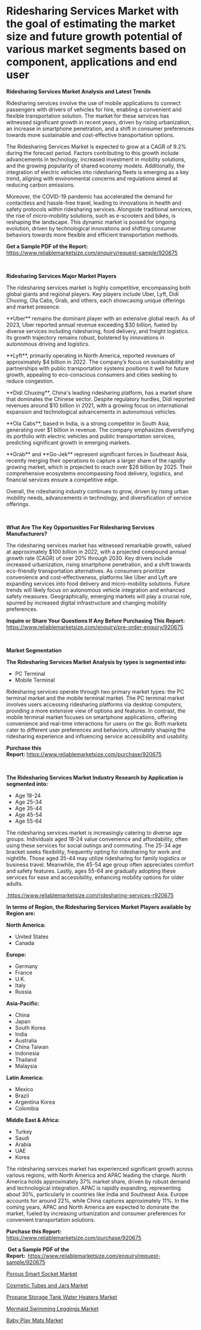 <p><h1>Ridesharing Services Market with the goal of estimating the market size and future growth potential of various market segments based on component, applications and end user</h1></p><p><strong>Ridesharing Services Market Analysis and Latest Trends</strong></p>
<p><p>Ridesharing services involve the use of mobile applications to connect passengers with drivers of vehicles for hire, enabling a convenient and flexible transportation solution. The market for these services has witnessed significant growth in recent years, driven by rising urbanization, an increase in smartphone penetration, and a shift in consumer preferences towards more sustainable and cost-effective transportation options.</p><p>The Ridesharing Services Market is expected to grow at a CAGR of 9.2% during the forecast period. Factors contributing to this growth include advancements in technology, increased investment in mobility solutions, and the growing popularity of shared economy models. Additionally, the integration of electric vehicles into ridesharing fleets is emerging as a key trend, aligning with environmental concerns and regulations aimed at reducing carbon emissions.</p><p>Moreover, the COVID-19 pandemic has accelerated the demand for contactless and hassle-free travel, leading to innovations in health and safety protocols within ridesharing services. Alongside traditional services, the rise of micro-mobility solutions, such as e-scooters and bikes, is reshaping the landscape. This dynamic market is poised for ongoing evolution, driven by technological innovations and shifting consumer behaviors towards more flexible and efficient transportation methods.</p></p>
<p><strong>Get a Sample PDF of the Report:&nbsp;</strong> <a href="https://www.reliablemarketsize.com/enquiry/request-sample/920675?utm_campaign=3185&utm_medium=2&utm_source=Github&utm_content=ia&utm_term=06032025&utm_id=ridesharing-services">https://www.reliablemarketsize.com/enquiry/request-sample/920675</a></p>
<p>&nbsp;</p>
<p><strong>Ridesharing Services Major Market Players</strong></p>
<p><p>The ridesharing services market is highly competitive, encompassing both global giants and regional players. Key players include Uber, Lyft, Didi Chuxing, Ola Cabs, Grab, and others, each showcasing unique offerings and market presence.</p><p>**Uber** remains the dominant player with an extensive global reach. As of 2023, Uber reported annual revenue exceeding $30 billion, fueled by diverse services including ridesharing, food delivery, and freight logistics. Its growth trajectory remains robust, bolstered by innovations in autonomous driving and logistics.</p><p>**Lyft**, primarily operating in North America, reported revenues of approximately $4 billion in 2022. The company’s focus on sustainability and partnerships with public transportation systems positions it well for future growth, appealing to eco-conscious consumers and cities seeking to reduce congestion.</p><p>**Didi Chuxing**, China's leading ridesharing platform, has a market share that dominates the Chinese sector. Despite regulatory hurdles, Didi reported revenues around $10 billion in 2021, with a growing focus on international expansion and technological advancements in autonomous vehicles.</p><p>**Ola Cabs**, based in India, is a strong competitor in South Asia, generating over $1 billion in revenue. The company emphasizes diversifying its portfolio with electric vehicles and public transportation services, predicting significant growth in emerging markets.</p><p>**Grab** and **Go-Jek** represent significant forces in Southeast Asia, recently merging their operations to capture a larger share of the rapidly growing market, which is projected to reach over $26 billion by 2025. Their comprehensive ecosystems encompassing food delivery, logistics, and financial services ensure a competitive edge.</p><p>Overall, the ridesharing industry continues to grow, driven by rising urban mobility needs, advancements in technology, and diversification of service offerings.</p></p>
<p>&nbsp;</p>
<p><strong>What Are The Key Opportunities For Ridesharing Services Manufacturers?</strong></p>
<p><p>The ridesharing services market has witnessed remarkable growth, valued at approximately $100 billion in 2022, with a projected compound annual growth rate (CAGR) of over 20% through 2030. Key drivers include increased urbanization, rising smartphone penetration, and a shift towards eco-friendly transportation alternatives. As consumers prioritize convenience and cost-effectiveness, platforms like Uber and Lyft are expanding services into food delivery and micro-mobility solutions. Future trends will likely focus on autonomous vehicle integration and enhanced safety measures. Geographically, emerging markets will play a crucial role, spurred by increased digital infrastructure and changing mobility preferences.</p></p>
<p><strong>Inquire or Share Your Questions If Any Before Purchasing This Report:</strong> <a href="https://www.reliablemarketsize.com/enquiry/pre-order-enquiry/920675?utm_campaign=3185&utm_medium=2&utm_source=Github&utm_content=ia&utm_term=06032025&utm_id=ridesharing-services">https://www.reliablemarketsize.com/enquiry/pre-order-enquiry/920675</a></p>
<p>&nbsp;</p>
<p><strong>Market Segmentation</strong></p>
<p><strong>The Ridesharing Services Market Analysis by types is segmented into:</strong></p>
<p><ul><li>PC Terminal</li><li>Mobile Terminal</li></ul></p>
<p><p>Ridesharing services operate through two primary market types: the PC terminal market and the mobile terminal market. The PC terminal market involves users accessing ridesharing platforms via desktop computers, providing a more extensive view of options and features. In contrast, the mobile terminal market focuses on smartphone applications, offering convenience and real-time interactions for users on the go. Both markets cater to different user preferences and behaviors, ultimately shaping the ridesharing experience and influencing service accessibility and usability.</p></p>
<p><strong>Purchase this Report:&nbsp;</strong><a href="https://www.reliablemarketsize.com/purchase/920675?utm_campaign=3185&utm_medium=2&utm_source=Github&utm_content=ia&utm_term=06032025&utm_id=ridesharing-services">https://www.reliablemarketsize.com/purchase/920675</a></p>
<p>&nbsp;</p>
<p><strong>The Ridesharing Services Market Industry Research by Application is segmented into:</strong></p>
<p><ul><li>Age 18-24</li><li>Age 25-34</li><li>Age 35-44</li><li>Age 45-54</li><li>Age 55-64</li></ul></p>
<p><p>The ridesharing services market is increasingly catering to diverse age groups. Individuals aged 18-24 value convenience and affordability, often using these services for social outings and commuting. The 25-34 age bracket seeks flexibility, frequently opting for ridesharing for work and nightlife. Those aged 35-44 may utilize ridesharing for family logistics or business travel. Meanwhile, the 45-54 age group often appreciates comfort and safety features. Lastly, ages 55-64 are gradually adopting these services for ease and accessibility, enhancing mobility options for older adults.</p></p>
<p><a href="https://www.reliablemarketsize.com/ridesharing-services-r920675?utm_campaign=3185&utm_medium=2&utm_source=Github&utm_content=ia&utm_term=06032025&utm_id=ridesharing-services">&nbsp;https://www.reliablemarketsize.com/ridesharing-services-r920675</a></p>
<p><strong>In terms of Region, the Ridesharing Services Market Players available by Region are:</strong></p>
<p>
    <p> <strong> North America: </strong>
        <ul>
            <li>United States</li>
            <li>Canada</li>
        </ul>
        </p> 
    <p> <strong> Europe: </strong>
        <ul>
            <li>Germany</li>
            <li>France</li>
            <li>U.K.</li>
            <li>Italy</li>
            <li>Russia</li>
        </ul>
        </p> 
    <p> <strong> Asia-Pacific: </strong>
        <ul>
            <li>China</li>
            <li>Japan</li>
            <li>South Korea</li>
            <li>India</li>
            <li>Australia</li>
            <li>China Taiwan</li>
            <li>Indonesia</li>
            <li>Thailand</li>
            <li>Malaysia</li>
        </ul>
        </p> 
    <p> <strong> Latin America: </strong>
        <ul>
            <li>Mexico</li>
            <li>Brazil</li>
            <li>Argentina Korea</li>
            <li>Colombia</li>
        </ul>
        </p> 
    <p> <strong> Middle East & Africa: </strong>
        <ul>
            <li>Turkey</li>
            <li>Saudi</li>
            <li>Arabia</li>
            <li>UAE</li>
            <li>Korea</li>
        </ul>
    </p>
    </p>
<p><p>The ridesharing services market has experienced significant growth across various regions, with North America and APAC leading the charge. North America holds approximately 37% market share, driven by robust demand and technological integration. APAC is rapidly expanding, representing about 30%, particularly in countries like India and Southeast Asia. Europe accounts for around 22%, while China captures approximately 11%. In the coming years, APAC and North America are expected to dominate the market, fueled by increasing urbanization and consumer preferences for convenient transportation solutions.</p></p>
<p><strong>Purchase this Report: </strong><a href="https://www.reliablemarketsize.com/purchase/920675?utm_campaign=3185&utm_medium=2&utm_source=Github&utm_content=ia&utm_term=06032025&utm_id=ridesharing-services">https://www.reliablemarketsize.com/purchase/920675</a></p>
<p>&nbsp;<strong>Get a Sample PDF of the Report:&nbsp;&nbsp;</strong><a href="https://www.reliablemarketsize.com/enquiry/request-sample/920675?utm_campaign=3185&utm_medium=2&utm_source=Github&utm_content=ia&utm_term=06032025&utm_id=ridesharing-services">https://www.reliablemarketsize.com/enquiry/request-sample/920675</a></p>
<p><strong></strong></p>
<p><p><a href="https://www.linkedin.com/pulse/porous-smart-socket-market-size-revenue-growth-projected-dv0ge?utm_campaign=3185&utm_medium=2&utm_source=Github&utm_content=ia&utm_term=06032025&utm_id=ridesharing-services">Porous Smart Socket Market</a></p><p><a href="https://www.linkedin.com/pulse/future-innovation-global-cosmetic-tubes-jars-market-growth-deu0e?utm_campaign=3185&utm_medium=2&utm_source=Github&utm_content=ia&utm_term=06032025&utm_id=ridesharing-services">Cosmetic Tubes and Jars Market</a></p><p><a href="https://www.linkedin.com/pulse/analyzing-propane-storage-tank-water-heaters-market-dynamics-muj2e?utm_campaign=3185&utm_medium=2&utm_source=Github&utm_content=ia&utm_term=06032025&utm_id=ridesharing-services">Propane Storage Tank Water Heaters Market</a></p><p><a href="https://www.linkedin.com/pulse/mermaid-swimming-leggings-market-size-share-detailed-frxje?utm_campaign=3185&utm_medium=2&utm_source=Github&utm_content=ia&utm_term=06032025&utm_id=ridesharing-services">Mermaid Swimming Leggings Market</a></p><p><a href="https://www.linkedin.com/pulse/baby-play-matsmarketinsightsmarketsizeandgrowthprospectswithanestimatedcagrof14from2025to2032-ohk3e?utm_campaign=3185&utm_medium=2&utm_source=Github&utm_content=ia&utm_term=06032025&utm_id=ridesharing-services">Baby Play Mats Market</a></p></p>